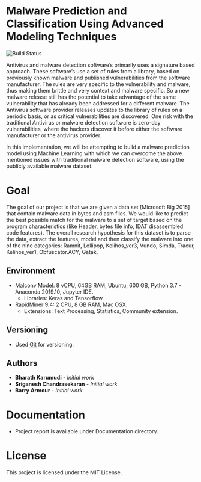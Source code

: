 # Malware Prediction and Classification Using Advanced Modeling Techniques
![Build Status](https://travis-ci.org/joemccann/dillinger.svg?branch=master)

Antivirus and malware detection software’s primarily uses a signature based approach.  These software’s use a set of rules from a library, based on previously known malware and published vulnerabilities from the software manufacturer.  The rules are very specific to the vulnerability and malware, thus making them brittle and very context and malware specific.  So a new malware release still has the potential to take advantage of the same vulnerability that has already been addressed for a different malware. The Antivirus software provider releases updates to the library of rules on a periodic basis, or as critical vulnerabilities are discovered. One risk with the traditional Antivirus or malware detection software is zero-day vulnerabilities, where the hackers discover it before either the software manufacturer or the antivirus provider. 

In this implementation, we will be attempting to build a malware prediction model using Machine Learning with which we can overcome the above mentioned issues with traditional malware detection software, using the publicly available malware dataset.

# Goal
The goal of our project is that we are given a data set [Microsoft Big 2015] that contain malware data in bytes and asm files. We would like to predict the best possible match for the malware to a set of target based on the program characteristics (like Header, bytes file info, IDAT disassembled code features). The overall research hypothesis for this dataset is to parse the data, extract the features, model and then classify the malware into one of the nine categories: Ramnit, Lollipop, Kelihos_ver3, Vundo, Simda, Tracur, Kelihos_ver1, Obfuscator.ACY, Gatak.

## Environment  
* Malconv Model: 8 vCPU, 64GB RAM, Ubuntu, 600 GB, Python 3.7 - Anaconda 2019.10, Jupyter IDE.
     * Libraries: Keras and Tensorflow.
* RapidMiner 9.4: 2 CPU, 8 GB RAM, Mac OSX.
     * Extensions: Text Processing, Statistics, Community extension.

## Versioning
* Used [Git](https://github.com) for versioning.

## Authors
* **Bharath Karumudi** - *Initial work*
* **Sriganesh Chandrasekaran** - *Initial work*
* **Barry Armour** - *Initial work*

# Documentation
* Project report is available under Documentation directory.

# License
This project is licensed under the MIT License.
